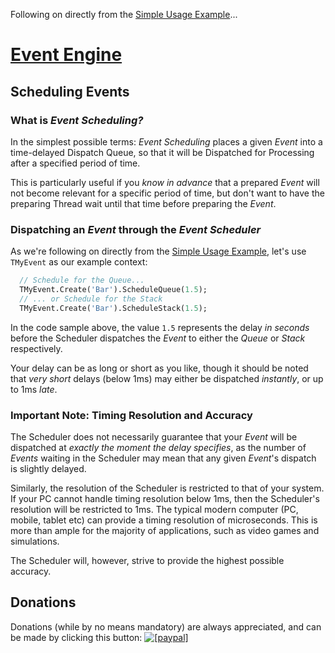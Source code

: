 <!--- This document is written in a "Markdown" language, and is best viewed on https://github.com/LaKraven/LKSL. -->
Following on directly from the [Simple Usage Example](./2_Simple_Usage_Example.md)...

# [Event Engine](./0_Contents.md)
## Scheduling Events

### What is *Event Scheduling?*
In the simplest possible terms: *Event Scheduling* places a given *Event* into a time-delayed Dispatch Queue, so that it will be Dispatched for Processing after a specified period of time.

This is particularly useful if you *know in advance* that a prepared *Event* will not become relevant for a specific period of time, but don't want to have the preparing Thread wait until that time before preparing the *Event*.

### Dispatching an *Event* through the *Event Scheduler*
As we're following on directly from the [Simple Usage Example](./2_Simple_Usage_Example.md), let's use `TMyEvent` as our example context:

```pascal
  // Schedule for the Queue...
  TMyEvent.Create('Bar').ScheduleQueue(1.5);
  // ... or Schedule for the Stack
  TMyEvent.Create('Bar').ScheduleStack(1.5);
```

In the code sample above, the value `1.5` represents the delay *in seconds* before the Scheduler dispatches the *Event* to either the *Queue* or *Stack* respectively.

Your delay can be as long or short as you like, though it should be noted that *very short* delays (below 1ms) may either be dispatched *instantly*, or up to 1ms *late*.

### Important Note: Timing Resolution and Accuracy
The Scheduler does not necessarily guarantee that your *Event* will be dispatched at *exactly the moment the delay specifies*, as the number of *Events* waiting in the Scheduler may mean that any given *Event*'s dispatch is slightly delayed.

Similarly, the resolution of the Scheduler is restricted to that of your system. If your PC cannot handle timing resolution below 1ms, then the Scheduler's resolution will be restricted to 1ms. The typical modern computer (PC, mobile, tablet etc) can provide a timing resolution of microseconds. This is more than ample for the majority of applications, such as video games and  simulations.

The Scheduler will, however, strive to provide the highest possible accuracy.

## Donations
Donations (while by no means mandatory) are always appreciated, and can be made by clicking this button: <a href="https://www.paypal.com/cgi-bin/webscr?cmd=_s-xclick&hosted_button_id=84FXYZX27EUJL"><img src="https://www.paypalobjects.com/en_US/GB/i/btn/btn_donateCC_LG.gif" alt="[paypal]" /></a>
<!--- If you're reading in a plain-text editor, please copy and paste the Hyperlink into your Browser -->